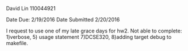 David Lin
110044921

Date Due: 2/19/2016
Date Submitted 2/20/2016

I request to use one of my late grace days for hw2. 
Not able to complete: 1)verbose, 5) usage statement 7)DCSE320, 8)adding target debug to makefile.
